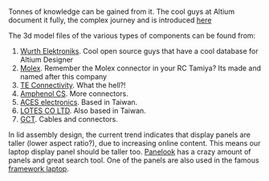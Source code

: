 Tonnes of knowledge can be gained from it. The cool guys at Altium document it fully, the complex journey and is introduced [here](https://resources.altium.com/p/open-source-laptop-part-one) 

The 3d model files of the various types of components can be found from:
1. [Wurth Elektroniks](https://www.we-online.com/en). Cool open source guys that have a cool database for Altium Designer
2. [Molex](https://www.molex.com/en-us/products/connectors). Remember the Molex connector in your RC Tamiya? Its made and named after this company
3. [TE Connectivity](https://www.te.com/en/home.html). What the hell?!
4. [Amphenol CS](https://www.amphenol-cs.com/). More connectors. 
5. [ACES electronics](https://www.acesconn.com/). Based in Taiwan.
6. [LOTES CO LTD](https://www.lotes.cc/en). Also based in Taiwan. 
7. [GCT](https://gct.co/). Cables and connectors.  

In lid assembly design, the current trend indicates that display panels are taller (lower aspect ratio?), due to increasing online content. This means our laptop display panel should be taller too.  [Panelook](https://www.panelook.com/index.php) has a crazy amount of panels and great search tool.  One of the panels are also used in the famous [framework laptop](https://frame.work/). 